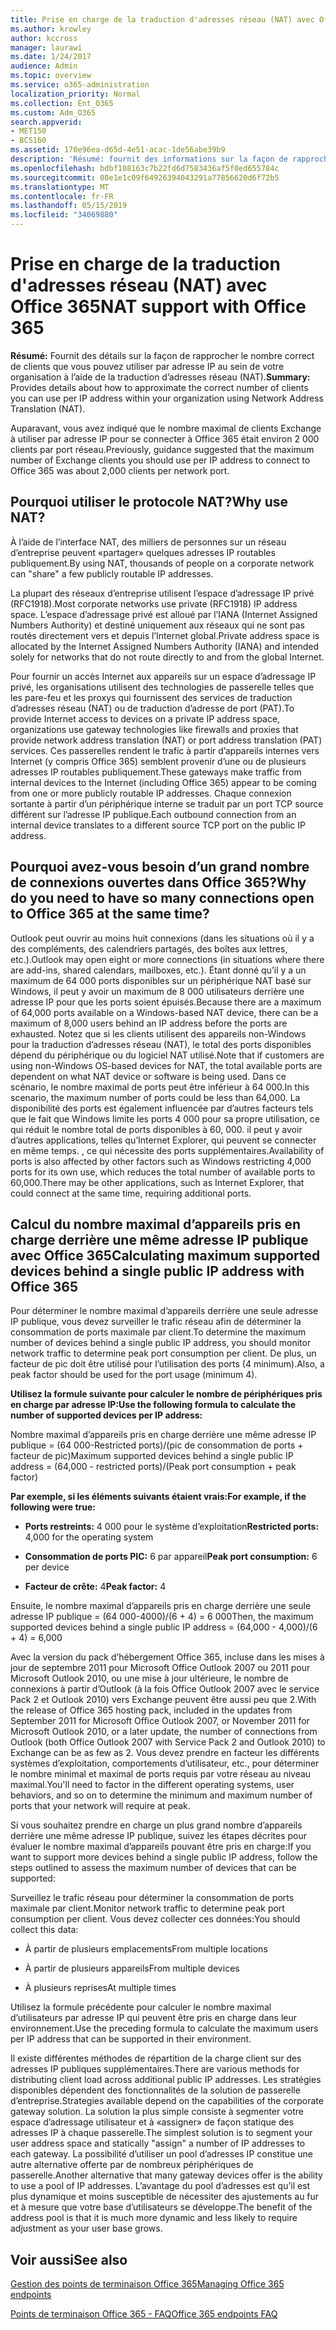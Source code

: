 ```yaml
---
title: Prise en charge de la traduction d'adresses réseau (NAT) avec Office 365
ms.author: krowley
author: kccross
manager: laurawi
ms.date: 1/24/2017
audience: Admin
ms.topic: overview
ms.service: o365-administration
localization_priority: Normal
ms.collection: Ent_O365
ms.custom: Adm_O365
search.appverid:
- MET150
- BCS160
ms.assetid: 170e96ea-d65d-4e51-acac-1de56abe39b9
description: 'Résumé: fournit des informations sur la façon de rapprocher le nombre correct de clients que vous pouvez utiliser par adresse IP au sein de votre organisation à l’aide de la traduction d’adresses réseau (NAT).'
ms.openlocfilehash: bdbf108163c7b22fd6d7583436af5f0ed655784c
ms.sourcegitcommit: 08e1e1c09f64926394043291a77856620d6f72b5
ms.translationtype: MT
ms.contentlocale: fr-FR
ms.lasthandoff: 05/15/2019
ms.locfileid: "34069880"
---
```

# <a name="nat-support-with-office-365"></a><span data-ttu-id="2188d-103">Prise en charge de la traduction d'adresses réseau (NAT) avec Office 365</span><span class="sxs-lookup"><span data-stu-id="2188d-103">NAT support with Office 365</span></span>

 <span data-ttu-id="2188d-104">**Résumé:** Fournit des détails sur la façon de rapprocher le nombre correct de clients que vous pouvez utiliser par adresse IP au sein de votre organisation à l’aide de la traduction d’adresses réseau (NAT).</span><span class="sxs-lookup"><span data-stu-id="2188d-104">**Summary:** Provides details about how to approximate the correct number of clients you can use per IP address within your organization using Network Address Translation (NAT).</span></span> 
  
<span data-ttu-id="2188d-105">Auparavant, vous avez indiqué que le nombre maximal de clients Exchange à utiliser par adresse IP pour se connecter à Office 365 était environ 2 000 clients par port réseau.</span><span class="sxs-lookup"><span data-stu-id="2188d-105">Previously, guidance suggested that the maximum number of Exchange clients you should use per IP address to connect to Office 365 was about 2,000 clients per network port.</span></span>
  
## <a name="why-use-nat"></a><span data-ttu-id="2188d-106">Pourquoi utiliser le protocole NAT?</span><span class="sxs-lookup"><span data-stu-id="2188d-106">Why use NAT?</span></span>

<span data-ttu-id="2188d-107">À l’aide de l’interface NAT, des milliers de personnes sur un réseau d’entreprise peuvent «partager» quelques adresses IP routables publiquement.</span><span class="sxs-lookup"><span data-stu-id="2188d-107">By using NAT, thousands of people on a corporate network can "share" a few publicly routable IP addresses.</span></span>
  
<span data-ttu-id="2188d-108">La plupart des réseaux d’entreprise utilisent l’espace d’adressage IP privé (RFC1918).</span><span class="sxs-lookup"><span data-stu-id="2188d-108">Most corporate networks use private (RFC1918) IP address space.</span></span> <span data-ttu-id="2188d-109">L’espace d’adressage privé est alloué par l’IANA (Internet Assigned Numbers Authority) et destiné uniquement aux réseaux qui ne sont pas routés directement vers et depuis l’Internet global.</span><span class="sxs-lookup"><span data-stu-id="2188d-109">Private address space is allocated by the Internet Assigned Numbers Authority (IANA) and intended solely for networks that do not route directly to and from the global Internet.</span></span>
  
<span data-ttu-id="2188d-110">Pour fournir un accès Internet aux appareils sur un espace d’adressage IP privé, les organisations utilisent des technologies de passerelle telles que les pare-feu et les proxys qui fournissent des services de traduction d’adresses réseau (NAT) ou de traduction d’adresse de port (PAT).</span><span class="sxs-lookup"><span data-stu-id="2188d-110">To provide Internet access to devices on a private IP address space, organizations use gateway technologies like firewalls and proxies that provide network address translation (NAT) or port address translation (PAT) services.</span></span> <span data-ttu-id="2188d-111">Ces passerelles rendent le trafic à partir d’appareils internes vers Internet (y compris Office 365) semblent provenir d’une ou de plusieurs adresses IP routables publiquement.</span><span class="sxs-lookup"><span data-stu-id="2188d-111">These gateways make traffic from internal devices to the Internet (including Office 365) appear to be coming from one or more publicly routable IP addresses.</span></span> <span data-ttu-id="2188d-112">Chaque connexion sortante à partir d’un périphérique interne se traduit par un port TCP source différent sur l’adresse IP publique.</span><span class="sxs-lookup"><span data-stu-id="2188d-112">Each outbound connection from an internal device translates to a different source TCP port on the public IP address.</span></span> 
  
## <a name="why-do-you-need-to-have-so-many-connections-open-to-office-365-at-the-same-time"></a><span data-ttu-id="2188d-113">Pourquoi avez-vous besoin d’un grand nombre de connexions ouvertes dans Office 365?</span><span class="sxs-lookup"><span data-stu-id="2188d-113">Why do you need to have so many connections open to Office 365 at the same time?</span></span>

<span data-ttu-id="2188d-114">Outlook peut ouvrir au moins huit connexions (dans les situations où il y a des compléments, des calendriers partagés, des boîtes aux lettres, etc.).</span><span class="sxs-lookup"><span data-stu-id="2188d-114">Outlook may open eight or more connections (in situations where there are add-ins, shared calendars, mailboxes, etc.).</span></span> <span data-ttu-id="2188d-115">Étant donné qu’il y a un maximum de 64 000 ports disponibles sur un périphérique NAT basé sur Windows, il peut y avoir un maximum de 8 000 utilisateurs derrière une adresse IP pour que les ports soient épuisés.</span><span class="sxs-lookup"><span data-stu-id="2188d-115">Because there are a maximum of 64,000 ports available on a Windows-based NAT device, there can be a maximum of 8,000 users behind an IP address before the ports are exhausted.</span></span> <span data-ttu-id="2188d-116">Notez que si les clients utilisent des appareils non-Windows pour la traduction d’adresses réseau (NAT), le total des ports disponibles dépend du périphérique ou du logiciel NAT utilisé.</span><span class="sxs-lookup"><span data-stu-id="2188d-116">Note that if customers are using non-Windows OS-based devices for NAT, the total available ports are dependent on what NAT device or software is being used.</span></span> <span data-ttu-id="2188d-117">Dans ce scénario, le nombre maximal de ports peut être inférieur à 64 000.</span><span class="sxs-lookup"><span data-stu-id="2188d-117">In this scenario, the maximum number of ports could be less than 64,000.</span></span> <span data-ttu-id="2188d-118">La disponibilité des ports est également influencée par d’autres facteurs tels que le fait que Windows limite les ports 4 000 pour sa propre utilisation, ce qui réduit le nombre total de ports disponibles à 60, 000. il peut y avoir d’autres applications, telles qu’Internet Explorer, qui peuvent se connecter en même temps. , ce qui nécessite des ports supplémentaires.</span><span class="sxs-lookup"><span data-stu-id="2188d-118">Availability of ports is also affected by other factors such as Windows restricting 4,000 ports for its own use, which reduces the total number of available ports to 60,000.There may be other applications, such as Internet Explorer, that could connect at the same time, requiring additional ports.</span></span>
  
## <a name="calculating-maximum-supported-devices-behind-a-single-public-ip-address-with-office-365"></a><span data-ttu-id="2188d-119">Calcul du nombre maximal d’appareils pris en charge derrière une même adresse IP publique avec Office 365</span><span class="sxs-lookup"><span data-stu-id="2188d-119">Calculating maximum supported devices behind a single public IP address with Office 365</span></span>

<span data-ttu-id="2188d-120">Pour déterminer le nombre maximal d’appareils derrière une seule adresse IP publique, vous devez surveiller le trafic réseau afin de déterminer la consommation de ports maximale par client.</span><span class="sxs-lookup"><span data-stu-id="2188d-120">To determine the maximum number of devices behind a single public IP address, you should monitor network traffic to determine peak port consumption per client.</span></span> <span data-ttu-id="2188d-121">De plus, un facteur de pic doit être utilisé pour l’utilisation des ports (4 minimum).</span><span class="sxs-lookup"><span data-stu-id="2188d-121">Also, a peak factor should be used for the port usage (minimum 4).</span></span> 
  
 <span data-ttu-id="2188d-122">**Utilisez la formule suivante pour calculer le nombre de périphériques pris en charge par adresse IP:**</span><span class="sxs-lookup"><span data-stu-id="2188d-122">**Use the following formula to calculate the number of supported devices per IP address:**</span></span>
  
<span data-ttu-id="2188d-123">Nombre maximal d’appareils pris en charge derrière une même adresse IP publique = (64 000-Restricted ports)/(pic de consommation de ports + facteur de pic)</span><span class="sxs-lookup"><span data-stu-id="2188d-123">Maximum supported devices behind a single public IP address = (64,000 - restricted ports)/(Peak port consumption + peak factor)</span></span>
  
 <span data-ttu-id="2188d-124">**Par exemple, si les éléments suivants étaient vrais:**</span><span class="sxs-lookup"><span data-stu-id="2188d-124">**For example, if the following were true:**</span></span>
  
- <span data-ttu-id="2188d-125">**Ports restreints:** 4 000 pour le système d’exploitation</span><span class="sxs-lookup"><span data-stu-id="2188d-125">**Restricted ports:** 4,000 for the operating system</span></span> 
    
- <span data-ttu-id="2188d-126">**Consommation de ports PIC:** 6 par appareil</span><span class="sxs-lookup"><span data-stu-id="2188d-126">**Peak port consumption:** 6 per device</span></span> 
    
- <span data-ttu-id="2188d-127">**Facteur de crête:** 4</span><span class="sxs-lookup"><span data-stu-id="2188d-127">**Peak factor:** 4</span></span> 
    
<span data-ttu-id="2188d-128">Ensuite, le nombre maximal d’appareils pris en charge derrière une seule adresse IP publique = (64 000-4000)/(6 + 4) = 6 000</span><span class="sxs-lookup"><span data-stu-id="2188d-128">Then, the maximum supported devices behind a single public IP address = (64,000 - 4,000)/(6 + 4) = 6,000</span></span>
  
<span data-ttu-id="2188d-129">Avec la version du pack d’hébergement Office 365, incluse dans les mises à jour de septembre 2011 pour Microsoft Office Outlook 2007 ou 2011 pour Microsoft Outlook 2010, ou une mise à jour ultérieure, le nombre de connexions à partir d’Outlook (à la fois Office Outlook 2007 avec le service Pack 2 et Outlook 2010) vers Exchange peuvent être aussi peu que 2.</span><span class="sxs-lookup"><span data-stu-id="2188d-129">With the release of Office 365 hosting pack, included in the updates from September 2011 for Microsoft Office Outlook 2007, or November 2011 for Microsoft Outlook 2010, or a later update, the number of connections from Outlook (both Office Outlook 2007 with Service Pack 2 and Outlook 2010) to Exchange can be as few as 2.</span></span> <span data-ttu-id="2188d-130">Vous devez prendre en facteur les différents systèmes d’exploitation, comportements d’utilisateur, etc., pour déterminer le nombre minimal et maximal de ports requis par votre réseau au niveau maximal.</span><span class="sxs-lookup"><span data-stu-id="2188d-130">You'll need to factor in the different operating systems, user behaviors, and so on to determine the minimum and maximum number of ports that your network will require at peak.</span></span>
  
<span data-ttu-id="2188d-131">Si vous souhaitez prendre en charge un plus grand nombre d’appareils derrière une même adresse IP publique, suivez les étapes décrites pour évaluer le nombre maximal d’appareils pouvant être pris en charge:</span><span class="sxs-lookup"><span data-stu-id="2188d-131">If you want to support more devices behind a single public IP address, follow the steps outlined to assess the maximum number of devices that can be supported:</span></span>
  
<span data-ttu-id="2188d-132">Surveillez le trafic réseau pour déterminer la consommation de ports maximale par client.</span><span class="sxs-lookup"><span data-stu-id="2188d-132">Monitor network traffic to determine peak port consumption per client.</span></span> <span data-ttu-id="2188d-133">Vous devez collecter ces données:</span><span class="sxs-lookup"><span data-stu-id="2188d-133">You should collect this data:</span></span>
  
- <span data-ttu-id="2188d-134">À partir de plusieurs emplacements</span><span class="sxs-lookup"><span data-stu-id="2188d-134">From multiple locations</span></span>
    
- <span data-ttu-id="2188d-135">À partir de plusieurs appareils</span><span class="sxs-lookup"><span data-stu-id="2188d-135">From multiple devices</span></span>
    
- <span data-ttu-id="2188d-136">À plusieurs reprises</span><span class="sxs-lookup"><span data-stu-id="2188d-136">At multiple times</span></span>
    
<span data-ttu-id="2188d-137">Utilisez la formule précédente pour calculer le nombre maximal d’utilisateurs par adresse IP qui peuvent être pris en charge dans leur environnement.</span><span class="sxs-lookup"><span data-stu-id="2188d-137">Use the preceding formula to calculate the maximum users per IP address that can be supported in their environment.</span></span>
  
<span data-ttu-id="2188d-138">Il existe différentes méthodes de répartition de la charge client sur des adresses IP publiques supplémentaires.</span><span class="sxs-lookup"><span data-stu-id="2188d-138">There are various methods for distributing client load across additional public IP addresses.</span></span> <span data-ttu-id="2188d-139">Les stratégies disponibles dépendent des fonctionnalités de la solution de passerelle d’entreprise.</span><span class="sxs-lookup"><span data-stu-id="2188d-139">Strategies available depend on the capabilities of the corporate gateway solution.</span></span> <span data-ttu-id="2188d-140">La solution la plus simple consiste à segmenter votre espace d’adressage utilisateur et à «assigner» de façon statique des adresses IP à chaque passerelle.</span><span class="sxs-lookup"><span data-stu-id="2188d-140">The simplest solution is to segment your user address space and statically "assign" a number of IP addresses to each gateway.</span></span> <span data-ttu-id="2188d-141">La possibilité d’utiliser un pool d’adresses IP constitue une autre alternative offerte par de nombreux périphériques de passerelle.</span><span class="sxs-lookup"><span data-stu-id="2188d-141">Another alternative that many gateway devices offer is the ability to use a pool of IP addresses.</span></span> <span data-ttu-id="2188d-142">L’avantage du pool d’adresses est qu’il est plus dynamique et moins susceptible de nécessiter des ajustements au fur et à mesure que votre base d’utilisateurs se développe.</span><span class="sxs-lookup"><span data-stu-id="2188d-142">The benefit of the address pool is that it is much more dynamic and less likely to require adjustment as your user base grows.</span></span>
  
## <a name="see-also"></a><span data-ttu-id="2188d-143">Voir aussi</span><span class="sxs-lookup"><span data-stu-id="2188d-143">See also</span></span>

[<span data-ttu-id="2188d-144">Gestion des points de terminaison Office 365</span><span class="sxs-lookup"><span data-stu-id="2188d-144">Managing Office 365 endpoints</span></span>](https://support.office.com/article/99cab9d4-ef59-4207-9f2b-3728eb46bf9a)
  
[<span data-ttu-id="2188d-145">Points de terminaison Office 365 - FAQ</span><span class="sxs-lookup"><span data-stu-id="2188d-145">Office 365 endpoints FAQ</span></span>](https://support.office.com/article/d4088321-1c89-4b96-9c99-54c75cae2e6d)

